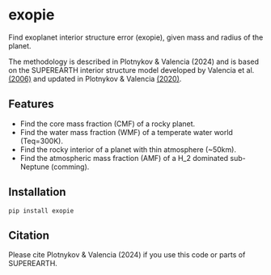 # exopie
Find exoplanet interior structure error (exopie), given mass and radius of the planet.

The methodology is described in Plotnykov & Valencia (2024) and is based on the SUPEREARTH interior structure model developed by Valencia et al. [(2006)](https://www.sciencedirect.com/science/article/abs/pii/S0019103505004574?via%3Dihub) and 
updated in Plotnykov & Valencia [(2020)](https://academic.oup.com/mnras/article/499/1/932/5899063). 

## Features
* Find the core mass fraction (CMF) of a rocky planet.
* Find the water mass fraction (WMF) of a temperate water world (Teq=300K).
* Find the rocky interior of a planet with thin atmosphere (~50km).
* Find the atmospheric mass fraction (AMF) of a H_2 dominated sub-Neptune (comming).

## Installation

```ssh
pip install exopie
```

## Citation
Please cite Plotnykov & Valencia (2024) if you use this code or parts of SUPEREARTH.
